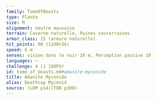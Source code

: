 ```yaml
---
family: TomeOfBeasts
type: Plante
size: M
alignment: neutre mauvaise
terrain: Caverne naturelle, Ruines souterraines
armor_class: 15 (armure naturelle)
hit_points: 90 (12d8+36)
speed: 6 m
senses: vision dans le noir 18 m, Perception passive 10
languages: —
challenge: 4 (1 100PX)
id: tome_of_beasts.md#amanite-myconide
title: Amanite Myconide
alias: Deathcap Myconid
source: (LDM p14)(TOB p300)
---
```


